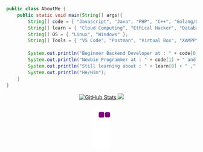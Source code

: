 ```java
public class AboutMe {
    public static void main(String[] args){
        String[] code = { "Javascript", "Java", "PHP", "C++", "Golang/Go" };
        String[] learn = { "Cloud Computing", "Ethical Hacker", "Database" };
        String[] OS = { "Linux", "Windows" };
        String[] Tools = { "VS Code", "Postman", "Virtual Box", "XAMPP" }
        
        System.out.println("Beginner Backend Developer at : " + code[0] + " , " + code[2] + " and " + code[4]);
        System.out.println("Newbie Programmer at : " + code[1] + " and " + code[3]);
        System.out.println("Still learning about : " + learn[0] + " ," + learn[1] + " and " + learn[2]); 
        System.out.println("He/Him");
    }
}
```
<div align="center">
  <a href="https://github.com/sautmanurung1">
  <img height="200em" src="https://github-readme-stats.vercel.app/api?username=sautmanurung1&theme=react&show_icons=true&custom_title=Saut%20Manurung%27s%20GitHub%20Stats" alt="GitHub     Stats" />
  <img height="240em" src="https://github-readme-stats-eight-theta.vercel.app/api/top-langs/?username=sautmanurung1&layout=compact&langs_count=8&theme=algolia" />

   
  ![Snake Animation](https://github.com/sautmanurung1/sautmanurung1/blob/output/github-contribution-grid-snake.gif)
  </a></div>
